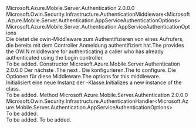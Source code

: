 <Type Name="AppServiceAuthenticationMiddleware" FullName="Microsoft.Azure.Mobile.Server.Authentication.AppServiceAuthenticationMiddleware">
  <TypeSignature Language="C#" Value="public class AppServiceAuthenticationMiddleware : Microsoft.Owin.Security.Infrastructure.AuthenticationMiddleware&lt;Microsoft.Azure.Mobile.Server.Authentication.AppServiceAuthenticationOptions&gt;" />
  <TypeSignature Language="ILAsm" Value=".class public auto ansi beforefieldinit AppServiceAuthenticationMiddleware extends Microsoft.Owin.Security.Infrastructure.AuthenticationMiddleware`1&lt;class Microsoft.Azure.Mobile.Server.Authentication.AppServiceAuthenticationOptions&gt;" />
  <TypeSignature Language="DocId" Value="T:Microsoft.Azure.Mobile.Server.Authentication.AppServiceAuthenticationMiddleware" />
  <TypeSignature Language="VB.NET" Value="Public Class AppServiceAuthenticationMiddleware&#xA;Inherits AuthenticationMiddleware(Of AppServiceAuthenticationOptions)" />
  <TypeSignature Language="F#" Value="type AppServiceAuthenticationMiddleware = class&#xA;    inherit AuthenticationMiddleware&lt;AppServiceAuthenticationOptions&gt;" />
  <AssemblyInfo>
    <AssemblyName>Microsoft.Azure.Mobile.Server.Authentication</AssemblyName>
    <AssemblyVersion>2.0.0.0</AssemblyVersion>
  </AssemblyInfo>
  <Base>
    <BaseTypeName>Microsoft.Owin.Security.Infrastructure.AuthenticationMiddleware&lt;Microsoft.Azure.Mobile.Server.Authentication.AppServiceAuthenticationOptions&gt;</BaseTypeName>
    <BaseTypeArguments>
      <BaseTypeArgument TypeParamName="!0">Microsoft.Azure.Mobile.Server.Authentication.AppServiceAuthenticationOptions</BaseTypeArgument>
    </BaseTypeArguments>
  </Base>
  <Interfaces />
  <Docs>
    <summary>
            <span data-ttu-id="0cc30-101">Die <see cref="T:Microsoft.Azure.Mobile.Server.Authentication.AppServiceAuthenticationMiddleware" /> bietet die owin-Middleware zum Authentifizieren von eines Aufrufers, die bereits mit dem Controller Anmeldung authentifiziert hat.</span><span class="sxs-lookup"><span data-stu-id="0cc30-101">The <see cref="T:Microsoft.Azure.Mobile.Server.Authentication.AppServiceAuthenticationMiddleware" /> provides the OWIN middleware for authenticating a caller who has already authenticated using the Login controller.</span></span>
            </summary>
    <remarks>To be added.</remarks>
  </Docs>
  <Members>
    <Member MemberName=".ctor">
      <MemberSignature Language="C#" Value="public AppServiceAuthenticationMiddleware (Microsoft.Owin.OwinMiddleware next, Owin.IAppBuilder appBuilder, Microsoft.Azure.Mobile.Server.Authentication.AppServiceAuthenticationOptions options);" />
      <MemberSignature Language="ILAsm" Value=".method public hidebysig specialname rtspecialname instance void .ctor(class Microsoft.Owin.OwinMiddleware next, class Owin.IAppBuilder appBuilder, class Microsoft.Azure.Mobile.Server.Authentication.AppServiceAuthenticationOptions options) cil managed" />
      <MemberSignature Language="DocId" Value="M:Microsoft.Azure.Mobile.Server.Authentication.AppServiceAuthenticationMiddleware.#ctor(Microsoft.Owin.OwinMiddleware,Owin.IAppBuilder,Microsoft.Azure.Mobile.Server.Authentication.AppServiceAuthenticationOptions)" />
      <MemberSignature Language="VB.NET" Value="Public Sub New (next As OwinMiddleware, appBuilder As IAppBuilder, options As AppServiceAuthenticationOptions)" />
      <MemberSignature Language="F#" Value="new Microsoft.Azure.Mobile.Server.Authentication.AppServiceAuthenticationMiddleware : Microsoft.Owin.OwinMiddleware * Owin.IAppBuilder * Microsoft.Azure.Mobile.Server.Authentication.AppServiceAuthenticationOptions -&gt; Microsoft.Azure.Mobile.Server.Authentication.AppServiceAuthenticationMiddleware" Usage="new Microsoft.Azure.Mobile.Server.Authentication.AppServiceAuthenticationMiddleware (next, appBuilder, options)" />
      <MemberType>Constructor</MemberType>
      <AssemblyInfo>
        <AssemblyName>Microsoft.Azure.Mobile.Server.Authentication</AssemblyName>
        <AssemblyVersion>2.0.0.0</AssemblyVersion>
      </AssemblyInfo>
      <Parameters>
        <Parameter Name="next" Type="Microsoft.Owin.OwinMiddleware" />
        <Parameter Name="appBuilder" Type="Owin.IAppBuilder" />
        <Parameter Name="options" Type="Microsoft.Azure.Mobile.Server.Authentication.AppServiceAuthenticationOptions" />
      </Parameters>
      <Docs>
        <param name="next"><span data-ttu-id="0cc30-102">Der nächste <see cref="T:Microsoft.Owin.OwinMiddleware" />.</span><span class="sxs-lookup"><span data-stu-id="0cc30-102">The next <see cref="T:Microsoft.Owin.OwinMiddleware" />.</span></span></param>
        <param name="appBuilder"><span data-ttu-id="0cc30-103">Die <see cref="T:Owin.IAppBuilder" /> konfigurieren.</span><span class="sxs-lookup"><span data-stu-id="0cc30-103">The <see cref="T:Owin.IAppBuilder" /> to configure.</span></span></param>
        <param name="options"><span data-ttu-id="0cc30-104">Die Optionen für diese Middleware.</span><span class="sxs-lookup"><span data-stu-id="0cc30-104">The options for this middleware.</span></span></param>
        <summary>
            <span data-ttu-id="0cc30-105">Initialisiert eine neue Instanz der <see cref="T:Microsoft.Azure.Mobile.Server.Authentication.AppServiceAuthenticationMiddleware" />-Klasse.</span><span class="sxs-lookup"><span data-stu-id="0cc30-105">Initializes a new instance of the <see cref="T:Microsoft.Azure.Mobile.Server.Authentication.AppServiceAuthenticationMiddleware" /> class.</span></span>
            </summary>
        <remarks>To be added.</remarks>
      </Docs>
    </Member>
    <Member MemberName="CreateHandler">
      <MemberSignature Language="C#" Value="protected override Microsoft.Owin.Security.Infrastructure.AuthenticationHandler&lt;Microsoft.Azure.Mobile.Server.Authentication.AppServiceAuthenticationOptions&gt; CreateHandler ();" />
      <MemberSignature Language="ILAsm" Value=".method familyhidebysig virtual instance class Microsoft.Owin.Security.Infrastructure.AuthenticationHandler`1&lt;class Microsoft.Azure.Mobile.Server.Authentication.AppServiceAuthenticationOptions&gt; CreateHandler() cil managed" />
      <MemberSignature Language="DocId" Value="M:Microsoft.Azure.Mobile.Server.Authentication.AppServiceAuthenticationMiddleware.CreateHandler" />
      <MemberSignature Language="VB.NET" Value="Protected Overrides Function CreateHandler () As AuthenticationHandler(Of AppServiceAuthenticationOptions)" />
      <MemberSignature Language="F#" Value="override this.CreateHandler : unit -&gt; Microsoft.Owin.Security.Infrastructure.AuthenticationHandler&lt;Microsoft.Azure.Mobile.Server.Authentication.AppServiceAuthenticationOptions&gt;" Usage="appServiceAuthenticationMiddleware.CreateHandler " />
      <MemberType>Method</MemberType>
      <AssemblyInfo>
        <AssemblyName>Microsoft.Azure.Mobile.Server.Authentication</AssemblyName>
        <AssemblyVersion>2.0.0.0</AssemblyVersion>
      </AssemblyInfo>
      <ReturnValue>
        <ReturnType>Microsoft.Owin.Security.Infrastructure.AuthenticationHandler&lt;Microsoft.Azure.Mobile.Server.Authentication.AppServiceAuthenticationOptions&gt;</ReturnType>
      </ReturnValue>
      <Parameters />
      <Docs>
        <summary>To be added.</summary>
        <returns>To be added.</returns>
        <remarks>To be added.</remarks>
        <inheritdoc />
      </Docs>
    </Member>
  </Members>
</Type>